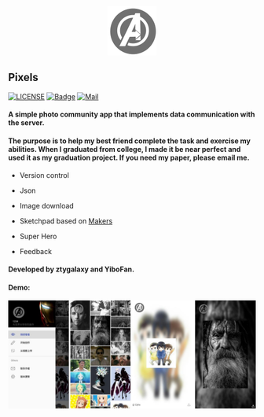 <p align="center">
	<img width="100" height="100" src="Android\mark\src\main\res\drawable-nodpi\aven.png" alt="logo">
</p>

## Pixels

[![LICENSE](https://img.shields.io/badge/license-Anti%20996-blue.svg)](https://github.com/996icu/996.ICU/blob/master/LICENSE)  [![Badge](https://img.shields.io/badge/link-996.icu-red.svg)](https://996.icu/#/zh_CN)  [![Mail](https://img.shields.io/badge/mail-zhangty1996@163.com-orange.svg)]()

#### A simple photo community app that implements data communication with the server.

#### The purpose is to help my best friend complete the task and exercise my abilities. When I graduated from college, I made it be near perfect and used it as my graduation project. If you need my paper, please email me.

- Version control

- Json

- Image download

- Sketchpad based on [Makers](https://github.com/dsandler/markers)

- Super Hero

- Feedback

#### Developed by ztygalaxy and YiboFan.

#### Demo:

![Demo](screenshot.png)
